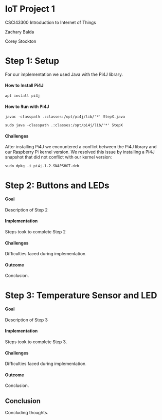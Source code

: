 # IoT Project 1
CSCI43300 Introduction to Internet of Things

Zachary Balda

Corey Stockton


# Step 1: Setup

For our implementation we used Java with the Pi4J library.

#### How to Install Pi4J

`apt install pi4j`

#### How to Run with Pi4J
`javac -classpath .:classes:/opt/pi4j/lib/'*' StepX.java`

`sudo java -classpath .:classes:/opt/pi4j/lib/'*' StepX`

#### Challenges

After installing Pi4J we encountered a conflict between the Pi4J library and our Raspberry Pi kernel version. We resolved this issue by installing a Pi4J snapshot that did not conflict with our kernel version:

`sudo dpkg -i pi4j-1.2-SNAPSHOT.deb`


# Step 2: Buttons and LEDs

#### Goal

Description of Step 2

#### Implementation

Steps took to complete Step 2

#### Challenges

Difficulties faced during implementation.

#### Outcome

Conclusion.


# Step 3: Temperature Sensor and LED

#### Goal

Description of Step 3


#### Implementation

Steps took to complete Step 3.

#### Challenges

Difficulties faced during implementation.

#### Outcome

Conclusion.


## Conclusion

Concluding thoughts.






